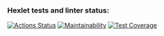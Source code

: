 ### Hexlet tests and linter status:
[![Actions Status](https://github.com/aidos42/backend-project-lvl3/workflows/hexlet-check/badge.svg)](https://github.com/aidos42/backend-project-lvl3/actions)
[![Maintainability](https://api.codeclimate.com/v1/badges/ba698f0a3a1c38e36b7d/maintainability)](https://codeclimate.com/github/aidos42/backend-project-lvl3/maintainability)
[![Test Coverage](https://api.codeclimate.com/v1/badges/ba698f0a3a1c38e36b7d/test_coverage)](https://codeclimate.com/github/aidos42/backend-project-lvl3/test_coverage)